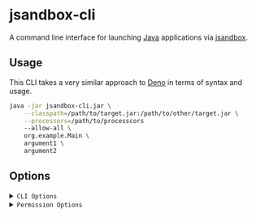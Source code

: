 # jsandbox-cli

A command line interface for launching [Java](https://www.java.com/) applications via [jsandbox](../).

## Usage

This CLI takes a very similar approach to [Deno](https://deno.com/) in terms of syntax and usage.

```bash
java -jar jsandbox-cli.jar \
    --classpath=/path/to/target.jar:/path/to/other/target.jar \
    --processors=/path/to/processcors
    --allow-all \
    org.example.Main \
    argument1 \
    argument2
```

## Options

<details>
<summary>
    <code>CLI Options</code>
</summary>

### `--classpath`

A colon-separated list of paths to JAR files that should be added to the classpath.  
This is equivalent to the `-cp` or `-classpath` options of the `java` command.

### `--processors`

A colon-separated list of paths to JAR files that contain [JSandbox](../) processors.  
This is used to prevent sandboxed jarfiles to declare their own processors and thus detect the sandboxing.
</details>

<details>
<summary>
    <code>Permission Options</code>
</summary>

**THIS IS STILL WIP**.
The following options are used to configure the permissions of the sandboxed application.

### `--allow-all`

Allows all permissions, basically disabling the sandbox.

### `--deny-all`

Denies all permissions.  
This is the default.

### `--allow-env[=NAME1,NAME2,...]`

Allows access to environment variables.  
If no names are specified, all environment variables are allowed.

### `--deny-env[=NAME1,NAME2,...]`

Denies access to environment variables.  
If no names are specified, all environment variables are denied.

### `--allow-property[=NAME1,NAME2,...]`

Allows access to system properties.  
If no names are specified, all system properties are allowed.

### `--deny-property[=NAME1,NAME2,...]`

Denies access to system properties.  
If no names are specified, all system properties are denied.

### `--allow-read[=PATH1,PATH2,...]`

Allows read access to the specified paths.  
If no paths are specified, all paths are allowed.

### `--deny-read[=PATH1,PATH2,...]`

Denies read access to the specified paths.  
If no paths are specified, all paths are denied.

### `--allow-write[=PATH1,PATH2,...]`

Allows write access to the specified paths.  
If no paths are specified, all paths are allowed.

### `--deny-write[=PATH1,PATH2,...]`

Denies write access to the specified paths.  
If no paths are specified, all paths are denied.

### `--allow-net[=HOST1,HOST2,...]`

Allows network access to the specified hosts.  
If no hosts are specified, all hosts are allowed.

### `--deny-net[=HOST1,HOST2,...]`

Denies network access to the specified hosts.  
If no hosts are specified, all hosts are denied.

### `--allow-run[=PATH1,PATH2,...]`

Allows execution of the specified paths.  
If no paths are specified, all paths are allowed.

### `--deny-run[=PATH1,PATH2,...]`

Denies execution of the specified paths.  
If no paths are specified, all paths are denied.
</details>